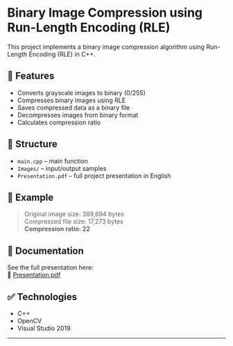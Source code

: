 # Binary Image Compression using Run-Length Encoding (RLE)

This project implements a binary image compression algorithm using Run-Length Encoding (RLE) in C++.

## 📌 Features

- Converts grayscale images to binary (0/255)
- Compresses binary images using RLE
- Saves compressed data as a binary file
- Decompresses images from binary format
- Calculates compression ratio

## 📂 Structure

- `main.cpp` – main function
- `Images/` – input/output samples
- `Presentation.pdf` – full project presentation in English

## 🧪 Example

> Original image size: 389,694 bytes  
> Compressed file size: 17,273 bytes  
> **Compression ratio: 22**

## 📄 Documentation

See the full presentation here:  
📎 [Presentation.pdf](./Presentation.pdf)

## ✅ Technologies

- C++
- OpenCV
- Visual Studio 2019

---


